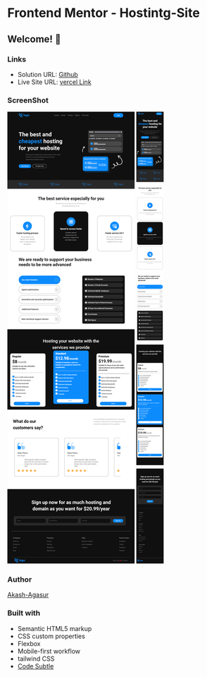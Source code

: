 # Frontend Mentor - Hostintg-Site
## Welcome! 👋

### Links 

- Solution URL: [Github](https://github.com/akash-agasur/Hosting-Site)
- Live Site URL: [vercel Link](https://huddle-landing-page-virid.vercel.app/)

### ScreenShot

![Desktop](./assets/Screenshots/Desktop%20view.png)
![Mobile](./assets/Screenshots/mobile_view.png  )

### Author

[Akash-Agasur](https://www.linkedin.com/in/akash--agasur/)


### Built with

- Semantic HTML5 markup
- CSS custom properties
- Flexbox
- Mobile-first workflow
- tailwind CSS
- [Code Subtle](https://www.linkedin.com/company/code-subtle/)